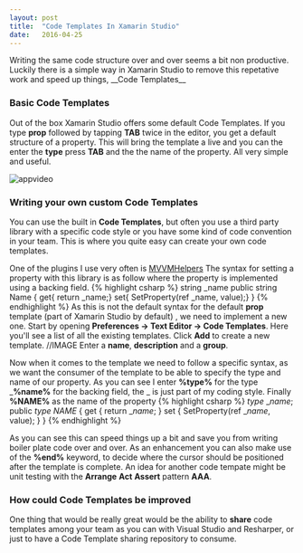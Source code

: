 ```yaml
---
layout: post
title:  "Code Templates In Xamarin Studio"
date:   2016-04-25
---
```


<p class="intro">
<span class="dropcap">W</span>riting the same code structure over and over seems a bit non productive. Luckily there is a simple way in Xamarin Studio to remove this repetative work and speed up things, __Code Templates__  
</p>

### Basic Code Templates
Out of the box Xamarin Studio offers some default Code Templates. If you type __prop__ followed by tapping __TAB__ twice in the editor, you get a default structure of a property. This will bring the template a live and you can the enter the __type__ press __TAB__ and the the name of the property. All very simple and useful.

<img src="{{ '/assets/img/codetemplate.gif' | prepend: site.baseurl }}" alt="appvideo">

### Writing your own custom Code Templates
You can use the built in  __Code Templates__, but often you use a third party library with a specific code style or you have some kind of code convention in your team. This is where you quite easy can create your own code templates.

One of the plugins I use very often is [MVVMHelpers](https://github.com/jamesmontemagno/mvvm-helpers)
The syntax for setting a property with this library is as follow where the property is implemented using a backing field.
{% highlight csharp %}
string _name 
public string Name 
{
    get{ return _name;}
    set{ SetProperty(ref _name, value);}
}
{% endhighlight %}
As this is not the default syntax for the default __prop__ template (part of Xamarin Studio by default) , we need to implement a new one.
Start by opening __Preferences -> Text Editor -> Code Templates__. Here you'll see a list of all the existing templates. Click __Add__ to create a new template.
//IMAGE
Enter a __name__, __description__ and a __group__.

Now when it comes to the template we need to follow a specific syntax, as we want the consumer of the template to be able to specify the type and name of our property. As you can see I enter __%type%__ for the type ___%name%__ for the backing field, the _ is just part of my coding style. Finally __%NAME%__ as the name of the property
{% highlight csharp %}
$type$ _$name$;
public $type$ $NAME$ {
	get 
	{
		return _$name$;
	}
	set 
	{
		 SetProperty(ref _$name$, value);
	}
}
{% endhighlight %}

As you can see this can speed things up a bit and save you from writing boiler plate code over and over. As an enhancement you can also make use of the __%end%__ keyword, to decide where the cursor should be positioned after the template is complete. An idea for another code tempate might be unit testing with the __Arrange__ __Act__ __Assert__ pattern __AAA__. 

### How could Code Templates be improved
One thing that would be really great would be the ability to __share__ code templates among your team as you can with Visual Studio and Resharper, or just to have a Code Template sharing repository to consume. 









